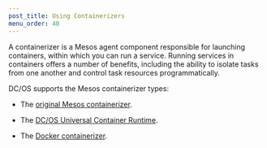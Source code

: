 ```yaml
---
post_title: Using Containerizers
menu_order: 40
---
```


A containerizer is a Mesos agent component responsible for launching containers, within which you can run a service. Running services in containers offers a number of benefits, including the ability to isolate tasks from one another and control task resources programmatically.

DC/OS supports the Mesos containerizer types:

- The [original Mesos containerizer](/docs/1.8/usage/containerizers/mesos-containerizer/).

- The [DC/OS Universal Container Runtime](/docs/1.8/usage/containerizers/ucr/).

- The [Docker containerizer](/docs/1.8/usage/containerizers/docker-containerizer/).
